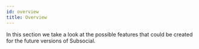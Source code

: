 ```yaml
---
id: overview
title: Overview
---
```


In this section we take a look at the possible features that could be created for the future
versions of Subsocial.